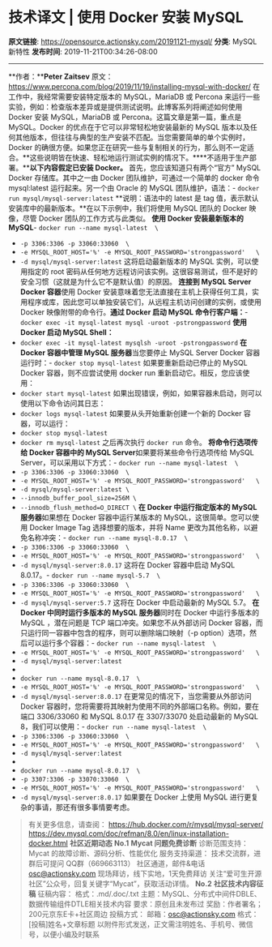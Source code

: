 # 技术译文 | 使用 Docker 安装 MySQL

**原文链接**: https://opensource.actionsky.com/20191121-mysql/
**分类**: MySQL 新特性
**发布时间**: 2019-11-21T00:34:26-08:00

---

**作者：****Peter Zaitsev**
原文：https://www.percona.com/blog/2019/11/19/installing-mysql-with-docker/
在工作中，我经常需要安装特定版本的 MySQL，MariaDB 或 Percona 来运行一些实验，例如：检查版本差异或是提供测试说明。此博客系列将阐述如何使用 Docker 安装 MySQL，MariaDB 或 Percona。这篇文章是第一篇，重点是 MySQL。Docker 的优点在于它可以非常轻松地安装最新的 MySQL 版本以及任何其他版本，但往往与典型的生产安装不匹配。当您需要简单的单个实例时，Docker 的确很方便。如果您正在研究一些与复制相关的行为，那么则不一定适合。**这些说明皆在快速、轻松地运行测试实例的情况下。****不适用于生产部署。****以下内容假定已安装 Docker。**
首先，您应该知道只有两个“官方” MySQL Docker 存储库。其中之一由 Docker 团队维护，可通过一个简单的 docker 命令 mysql:latest 运行起来。另一个由 Oracle 的 MySQL 团队维护，语法：- `docker run mysql/mysql-server:latest`
**说明：语法中的 latest 是 tag 值，表示默认安装库中的最新版本。**在以下示例中，我们将使用 MySQL 团队的 Docker 映像，尽管 Docker 团队的工作方式与此类似。
**使用 Docker 安装最新版本的 MySQL**- `docker run --name mysql-latest  \`
- `-p 3306:3306 -p 33060:33060  \`
- `-e MYSQL_ROOT_HOST='%' -e MYSQL_ROOT_PASSWORD='strongpassword'   \`
- `-d mysql/mysql-server:latest`
这将启动最新版本的 MySQL 实例，可以使用指定的 root 密码从任何地方远程访问该实例。这很容易测试，但不是好的安全习惯（这就是为什么它不是默认值）的原因。
**连接到 MySQL Server Docker 容器**使用 Docker 安装意味着您无法直接在主机上获得任何工具，实用程序或库，因此您可以单独安装它们，从远程主机访问创建的实例，或使用 Docker 映像附带的命令行。**通过 Docker 启动 MySQL 命令行客户端：**- `docker exec -it mysql-latest mysql -uroot -pstrongpassword`
**使用 Docker 启动 MySQL Shell：**
- `docker exec -it mysql-latest mysqlsh -uroot -pstrongpassword`
**在 Docker 容器中管理 MySQL 服务器**当您要停止 MySQL Server Docker 容器运行时：- `docker stop mysql-latest`
如果要重新启动已停止的 MySQL Docker 容器，则不应尝试使用 docker run 重新启动它。相反，您应该使用：
- `docker start mysql-latest`
如果出现错误，例如，如果容器未启动，则可以使用以下命令访问其日志：
- `docker logs mysql-latest`
如果要从头开始重新创建一个新的 Docker 容器，可以运行：
- `docker stop mysql-latest`
- `docker rm mysql-latest`
之后再次执行 `docker run` 命令。
**将命令行选项传给 Docker 容器中的 MySQL Server**如果要将某些命令行选项传给 MySQL Server，可以采用以下方式：- `docker run --name mysql-latest  \`
- `-p 3306:3306 -p 33060:33060  \`
- `-e MYSQL_ROOT_HOST='%' -e MYSQL_ROOT_PASSWORD='strongpassword'   \`
- `-d mysql/mysql-server:latest \`
- `--innodb_buffer_pool_size=256M \`
- `--innodb_flush_method=O_DIRECT \`
**在 Docker 中运行指定版本的 MySQL 服务器**如果想在 Docker 容器中运行某版本的 MySQL，这很简单。您可以使用 Docker Image Tag 选择想要的版本，并将 Name 更改为其他名称，以避免名称冲突：- `docker run --name mysql-8.0.17  \`
- `-p 3306:3306 -p 33060:33060  \`
- `-e MYSQL_ROOT_HOST='%' -e MYSQL_ROOT_PASSWORD='strongpassword'   \`
- `-d mysql/mysql-server:8.0.17`
这将在 Docker 容器中启动 MySQL 8.0.17。- `docker run --name mysql-5.7  \`
- `-p 3306:3306 -p 33060:33060  \`
- `-e MYSQL_ROOT_HOST='%' -e MYSQL_ROOT_PASSWORD='strongpassword'   \`
- `-d mysql/mysql-server:5.7`
这将在 Docker 中启动最新的 MySQL 5.7。
**在 Docker 中同时运行多版本的 MySQL 服务器**同时在 Docker 中运行多版本的 MySQL ，潜在问题是 TCP 端口冲突。如果您不从外部访问 Docker 容器，而只运行同一容器中包含的程序，则可以删除端口映射（-p option）选项，然后可以运行多个容器：- `docker run --name mysql-latest  \`
- `-e MYSQL_ROOT_HOST='%' -e MYSQL_ROOT_PASSWORD='strongpassword'   \`
- `-d mysql/mysql-server:latest`
- 
- `docker run --name mysql-8.0.17  \`
- `-e MYSQL_ROOT_HOST='%' -e MYSQL_ROOT_PASSWORD='strongpassword'   \`
- `-d mysql/mysql-server:8.0.17`
在更常见的情况下，当您需要从外部访问 Docker 容器时，您将需要将其映射为使用不同的外部端口名称。例如，要在端口 3306/33060 和 MySQL 8.0.17 在 3307/33070 处启动最新的 MySQL 8，我们可以使用：- `docker run --name mysql-latest  \`
- `-p 3306:3306 -p 33060:33060  \`
- `-e MYSQL_ROOT_HOST='%' -e MYSQL_ROOT_PASSWORD='strongpassword'   \`
- `-d mysql/mysql-server:latest`
- 
- `docker run --name mysql-8.0.17  \`
- `-p 3307:3306 -p 33070:33060  \`
- `-e MYSQL_ROOT_HOST='%' -e MYSQL_ROOT_PASSWORD='strongpassword'   \`
- `-d mysql/mysql-server:8.0.17`
如果要在 Docker 上使用 MySQL 进行更复杂的事请，那还有很多事情要考虑。
> 有关更多信息，请查阅：
https://hub.docker.com/r/mysql/mysql-server/
https://dev.mysql.com/doc/refman/8.0/en/linux-installation-docker.html
**社区近期动态**
**No.1**
**Mycat 问题免费诊断**
诊断范围支持：
Mycat 的故障诊断、源码分析、性能优化
服务支持渠道：
技术交流群，进群后可提问
QQ群（669663113）
社区通道，邮件&电话
osc@actionsky.com
现场拜访，线下实地，1天免费拜访
关注“爱可生开源社区”公众号，回复关键字“Mycat”，获取活动详情。
**No.2**
**社区技术内容征稿**
征稿内容：
格式：.md/.doc/.txt
主题：MySQL、分布式中间件DBLE、数据传输组件DTLE相关技术内容
要求：原创且未发布过
奖励：作者署名；200元京东E卡+社区周边
投稿方式：
邮箱：osc@actionsky.com
格式：[投稿]姓名+文章标题
以附件形式发送，正文需注明姓名、手机号、微信号，以便小编及时联系
